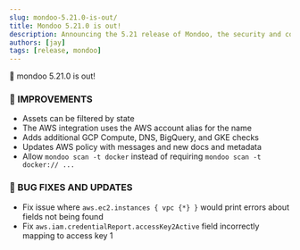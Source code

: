 ```yaml
---
slug: mondoo-5.21.0-is-out/
title: Mondoo 5.21.0 is out!
description: Announcing the 5.21 release of Mondoo, the security and compliance platform that prioritizes risks that matter most in your infrastructure.
authors: [jay]
tags: [release, mondoo]
---
```


🥳 mondoo 5.21.0 is out!

### 🧹 IMPROVEMENTS

- Assets can be filtered by state
- The AWS integration uses the AWS account alias for the name
- Adds additional GCP Compute, DNS, BigQuery, and GKE checks
- Updates AWS policy with messages and new docs and metadata
- Allow `mondoo scan -t docker` instead of requiring `mondoo scan -t docker:// ...`

### 🐛 BUG FIXES AND UPDATES

- Fix issue where `aws.ec2.instances { vpc {*} }` would print errors about fields not being found
- Fix `aws.iam.credentialReport.accessKey2Active` field incorrectly mapping to access key 1
